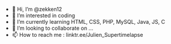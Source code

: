 - 👋 Hi, I’m @zekken12
- 👀 I’m interested in coding
- 🌱 I’m currently learning HTML, CSS, PHP, MySQL, Java, JS, C
- 💞️ I’m looking to collaborate on ...
- 📫 How to reach me : linktr.ee/Julien_Supertimelapse

<!---
zekken12/zekken12 is a ✨ special ✨ repository because its `README.md` (this file) appears on your GitHub profile.
You can click the Preview link to take a look at your changes.
--->
